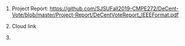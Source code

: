 1. Project Report:
https://github.com/SJSUFall2019-CMPE272/DeCent-Vote/blob/master/Project-Report/DeCentVoteReport_IEEEFormat.pdf

2. Cloud link

3. 
